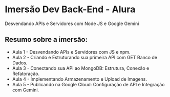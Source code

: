 # Imersão Dev Back-End - Alura
Desvendando APIs e Servidores com Node JS e Google Gemini

## Resumo sobre a imersão:

- Aula 1 - Desvendando APIs e Servidores com JS e npm.
- Aula 2 - Criando e Estruturando sua primeira API com GET Banco de Dados.
- Aula 3 - Conectando sua API ao MongoDB: Estrutura, Conexão e Refatoração.
- Aula 4 - Implementando Armazenamento e Upload de Imagens.
- Aula 5 - Publicando na Google Cloud: Configuração de API e Integração com Gemini.